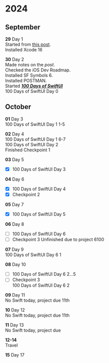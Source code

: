 # 2024
## September
**29** Day 1  
Started from [this post](https://www.reddit.com/r/iOSProgramming/comments/11qit84/from_hello_world_to_your_first_job_the_selftaught/).  
Installed Xcode 16  

**30** Day 2  
Made notes on the *post*.  
Checked the iOS Dev Roadmap.  
Installed SF Symbols 6.  
Installed POSTMAN.  
Started [***100 Days of SwiftUI***](https://www.hackingwithswift.com/100/swiftui)  
100 Days of SwiftUI Day 0  
## October
**01** Day 3  
100 Days of SwiftUI Day 1 1-5  

**02** Day 4  
100 Days of SwiftUI Day 1 6-7  
100 Days of SwiftUI Day 2  
    Finished Checkpoint 1  

**03** Day 5  
- [x] 100 Days of SwiftUI Day 3  

**04** Day 6  
- [x] 100 Days of SwiftUI Day 4  
- [x] Checkpoint 2  

**05** Day 7  
- [x] 100 Days of SwiftUI Day 5  

**06** Day 8  
- [ ] 100 Days of SwiftUI Day 6
- [ ] Checkpoint 3
Unfinished due to project 6100

**07** Day 9  
100 Days of SwiftUI Day 6 1  

**08** Day 10  
- [ ] 100 Days of SwiftUI Day 6 2...5  
- [ ] Checkpoint 3  
100 Days of SwiftUI Day 6 2  

**09** Day 11  
No Swift today, project due 11th  

**10** Day 12  
No Swift today, project due 11th

**11** Day 13  
No Swift today, project due

**12-14**  
Travel

**15** Day 17  